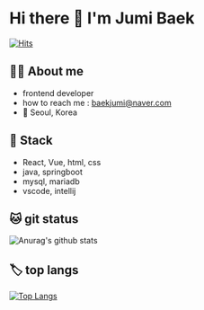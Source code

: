 # Hi there 👋 I'm Jumi Baek
[![Hits](https://hits.seeyoufarm.com/api/count/incr/badge.svg?url=https%3A%2F%2Fgithub.com%2Fjumib%2Fhit-counter&count_bg=%23043B7A&title_bg=%234D7DDF&icon=github.svg&icon_color=%23E7E7E7&title=hits&edge_flat=false)](https://hits.seeyoufarm.com)




## 👩‍💻 About me

  -  frontend developer
  - how to reach me : baekjumi@naver.com
  - 📍 Seoul, Korea



 
## 💫 Stack

  -  React, Vue, html, css
  - java, springboot
  - mysql, mariadb
  - vscode, intellij
  
  
  
## 🐱 git status

![Anurag's github stats](https://github-readme-stats.vercel.app/api?username=jumib&show_icons=true&theme=tokyonight)  

## 🏷 top langs
[![Top Langs](https://github-readme-stats.vercel.app/api/top-langs/?username=jumib&layout=compact)](https://github.com/anuraghazra/github-readme-stats)


<!--
**jumib/jumib** is a ✨ _special_ ✨ repository because its `README.md` (this file) appears on your GitHub profile.

Here are some ideas to get you started:

- 🔭 I’m currently working on ...
- 🌱 I’m currently learning ...
- 👯 I’m looking to collaborate on ...
- 🤔 I’m looking for help with ...
- 💬 Ask me about ...
- 📫 How to reach me: ...
- 😄 Pronouns: ...
- ⚡ Fun fact: ...
-->
